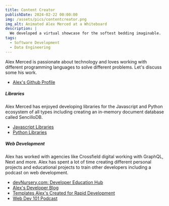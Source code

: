 ```yaml
---
title: Content Creator
publishDate: 2024-02-22 00:00:00
img: /assets/pics/contentcreator.png
img_alt: Animated Alex Merced at a Whiteboard
description: |
  We developed a virtual showcase for the softest bedding imaginable.
tags:
  - Software Development
  - Data Engineering
---
```


Alex Merced is passionate about technology and loves working with different programming languages to solve different problems. Let's discuss some his work.

- [Alex's Github Profile](https://www.github.com/alexmercedcoder)

<h5>Libraries</h5>

Alex Merced has enjoyed developing libraries for the Javascript and Python ecosystem of all types including creating an in-memory document database called SencilloDB.

- [Javascript Libraries](https://www.npmjs.com/~alexmerced)
- [Python Libraries](https://pypi.org/user/alexmerced/)

<h5>Web Development</h5>

Alex has worked with agencies like Crossfield digital working with GraphQL, Next and more. Alex has spent a lot of time creating different personal projects and educational projects to train other developers including a podcast on web development.

- [devNursery.com: Developer Education Hub](https://main.devnursery.com/)
- [Alex's Developer Blog](https://tuts.alexmercedcoder.dev/)
- [Templates Alex's Created for Rapid Development](https://github.com/Alex-Merced-Templates)
- [Web Dev 101 Podcast]()
